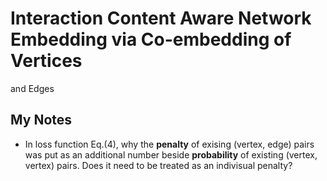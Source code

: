 # Interaction Content Aware Network Embedding via Co-embedding of Vertices
and Edges

## My Notes

- In loss function Eq.(4), why the **penalty** of exising (vertex, edge) pairs  
 was put as an additional number beside **probability** of existing (vertex, vertex) pairs. Does it 
 need to be treated as an indivisual penalty?
